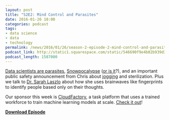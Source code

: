 ```yaml
---
layout: post
title: "S2E2: Mind Control and Parasites"
date: 2016-01-26 10:00
categories: podcast
tags:
- data science
- data
- technology
permalink: /news/2016/01/26/season-2-episode-2-mind-control-and-parasites
podcast_link: http://static1.squarespace.com/static/546690f9e4b02b939d34b2b1/546691b4e4b01fdff0c848ac/56a6ffccb209430da46d7316/1453785491246/Partially_Derivative_S2E2.mp3
podcast_length: 1587000
---
```


[Data scientists are
parasites](http://www.forbes.com/sites/davidshaywitz/2016/01/21/data-scientists-research-parasites/#2367ad763d1c),
[Snowpocalypse](http://fivethirtyeight.com/features/record-snow-dc-blizzard/)
([or is
it](https://www.washingtonpost.com/news/capital-weather-gang/wp/2016/01/23/washington-d-c-snowfall-total-called-into-question-after-improper-measurement/)?),
and an important public safety announcement from Chris about
[jogging](http://www.techinsider.io/jawbone-exercise-sickness-data-2016-1)
and sterilization. Plus we talk to [Dr. Sarah
Laszlo](https://www.binghamton.edu/psychology/people/slaszlo.html) about
how she uses brainwaves like fingerprints to identify people based only
on their thoughts. 

Our sponsor this week is
[CloudFactory](http://cloudfactory.com/partially), a task platform that
uses a trained workforce to train machine learning models at scale.
[Check it out](http://cloudfactory.com/partially)!

[**Download Episode**](http://static1.squarespace.com/static/546690f9e4b02b939d34b2b1/546691b4e4b01fdff0c848ac/56a6ffccb209430da46d7316/1453785491246/Partially_Derivative_S2E2.mp3)
